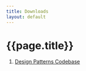 ```yaml
---
title: Downloads
layout: default
---
```


<h1>{{page.title}}</h1>

1. [Design Patterns Codebase](https://abhisheksubbusite.s3-ap-southeast-1.amazonaws.com/DesignPatterns.Demo.zip)
